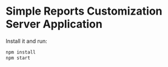 # Simple Reports Customization Server Application

Install it and run:

```sh
npm install
npm start
```
